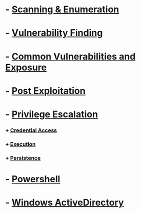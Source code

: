 # - [ Scanning & Enumeration](https://github.com/sarathlalup/Cyber-security/tree/master/Windows%20Exploitaion/02.Scanning%20%26%20Enumeration)

# - [ Vulnerability Finding](https://github.com/sarathlalup/Cyber-security/tree/master/Windows%20Exploitaion/03.Vulnerability%20Finding)

# - [ Common Vulnerabilities and Exposure](https://github.com/sarathlalup/Cyber-security/blob/master/Windows%20Exploitaion/Common%20Vulnerabilities%20and%20Exposure.md)

# - [ Post Exploitation](https://github.com/sarathlalup/Cyber-security/tree/master/Windows%20Exploitaion/Post%20Exploitaion)

# - [ Privilege Escalation](https://github.com/sarathlalup/Cyber-security/tree/master/Windows%20Exploitaion/Privilege%20escalation)

   ### + [     Credential Access](https://github.com/sarathlalup/Cyber-security/tree/master/Windows%20Exploitaion/Credential%20Access)
   ### + [     Execution](https://github.com/sarathlalup/Cyber-security/tree/master/Windows%20Exploitaion/Execution)
   
   ### + [     Persistence](https://github.com/sarathlalup/Cyber-security/tree/master/Windows%20Exploitaion/Persistence)
   
# - [Powershell](https://github.com/sarathlalup/Cyber-security/tree/master/Windows%20Exploitaion/Powershell)

# - [Windows ActiveDirectory](https://github.com/sarathlalup/Cyber-security/tree/master/Windows%20Exploitaion/Windows%20ActiveDirectory)
